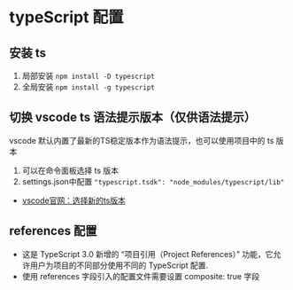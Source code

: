# typeScript 配置

## 安装 ts
1. 局部安装 `npm install -D typescript`
2. 全局安装 `npm install -g typescript`


## 切换 vscode ts 语法提示版本（仅供语法提示）
vscode 默认内置了最新的TS稳定版本作为语法提示，也可以使用项目中的 ts 版本
1. 可以在命令面板选择 ts 版本
2. settings.json中配置 `"typescript.tsdk": "node_modules/typescript/lib"`

- [vscode官网：选择新的ts版本](https://code.visualstudio.com/docs/typescript/typescript-compiling#_using-newer-typescript-versions)


## references 配置
- 这是 TypeScript 3.0 新增的 “项目引用（Project References）” 功能，它允许用户为项目的不同部分使用不同的 TypeScript 配置.
- 使用 references 字段引入的配置文件需要设置 composite: true 字段